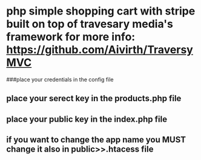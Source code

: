 # php simple shopping cart with stripe built on top of travesary media's framework for more info: https://github.com/Aivirth/TraversyMVC



###place your credentials in the config file

## place your serect key in the products.php file

## place your public key in the index.php file  

## if you want to change the app name you **MUST** change it also in public>>.htacess file 


